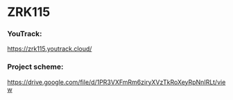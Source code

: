 # ZRK115
### YouTrack:
  https://zrk115.youtrack.cloud/
### Project scheme:
  https://drive.google.com/file/d/1PR3VXFmRm6ziryXVzTkRoXeyRpNnIRLt/view
